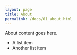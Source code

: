 ```yaml
---
layout: page
title: About
permalink: /docs/01_about.html
---
```


About content goes here.

* A list item
* Another list item